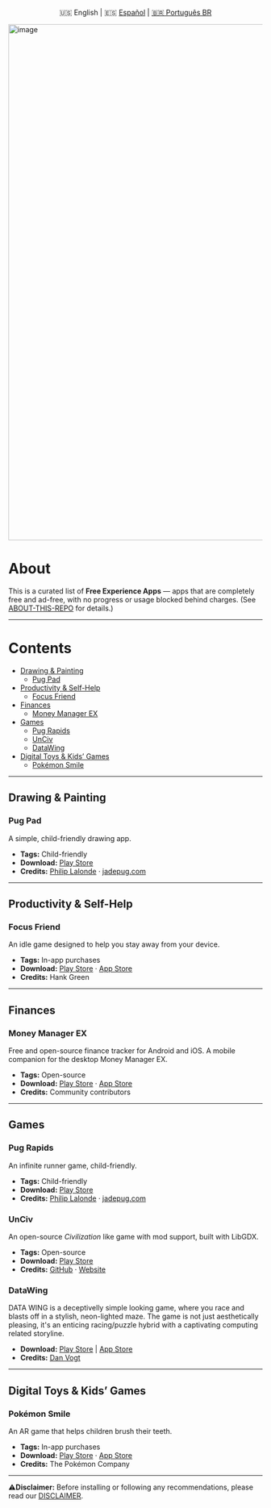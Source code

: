 <p align="center">
  🇺🇸 English | 🇪🇸 <a href="./README_ES.md">Español</a> | <a href="./README_PT-BR.md"> 🇧🇷 Português BR </a>
</p>

<img width="1536" height="1024" alt="image" src="https://github.com/user-attachments/assets/55e52258-d0f9-406c-a96a-0e0886a9868a" />

# About

This is a curated list of **Free Experience Apps** — apps that are completely free and ad-free, with no progress or usage blocked behind charges. (See [ABOUT-THIS-REPO](./ABOUT-THIS-REPO.md) for details.)

---

# Contents
- [Drawing & Painting](#drawing--painting)
  - [Pug Pad](#pug-pad)
- [Productivity & Self-Help](#productivity--self-help)
  - [Focus Friend](#focus-friend)
- [Finances](#finances)
  - [Money Manager EX](#money-manager-ex)
- [Games](#games)
  - [Pug Rapids](#pug-rapids)
  - [UnCiv](#unciv)
  - [DataWing](#datawing)
- [Digital Toys & Kids’ Games](#digital-toys--kids-games)
  - [Pokémon Smile](#pokémon-smile)

---

## Drawing & Painting
### Pug Pad
A simple, child-friendly drawing app.

- **Tags:** Child-friendly  
- **Download:** [Play Store](https://play.google.com/store/apps/details?id=jadepug.pugpad)  
- **Credits:** [Philip Lalonde](https://www.linkedin.com/in/philip-lalonde) · [jadepug.com](https://www.jadepug.com/)

---

## Productivity & Self-Help
### Focus Friend
An idle game designed to help you stay away from your device.

- **Tags:** In-app purchases  
- **Download:** [Play Store](https://play.google.com/store/apps/details?id=com.underthing.focus.friend) · [App Store](https://apps.apple.com/us/app/focus-friend-by-hank-green/id6742278016)  
- **Credits:** Hank Green

---

## Finances
### Money Manager EX
Free and open-source finance tracker for Android and iOS. A mobile companion for the desktop Money Manager EX.

- **Tags:** Open-source  
- **Download:** [Play Store](https://play.google.com/store/apps/details?id=com.money.manager.ex.android&hl=en) · [App Store](https://apps.apple.com/us/app/money-manager-ex/id6683300571)  
- **Credits:** Community contributors

---

## Games
### Pug Rapids
An infinite runner game, child-friendly.

- **Tags:** Child-friendly  
- **Download:** [Play Store](https://play.google.com/store/apps/details?id=lalonde.jadepug.jade_rapids_game)  
- **Credits:** [Philip Lalonde](https://www.linkedin.com/in/philip-lalonde) · [jadepug.com](https://www.jadepug.com/)

### UnCiv
An open-source *Civilization* like game with mod support, built with LibGDX.

- **Tags:** Open-source  
- **Download:** [Play Store](https://play.google.com/store/apps/details?id=com.unciv.app)  
- **Credits:** [GitHub](https://github.com/yairm210/Unciv) · [Website](https://yairm210.github.io/Unciv/)

### DataWing

DATA WING is a deceptivelly simple looking game, where you race and blasts off in a stylish, neon-lighted maze.  The game is not just aesthetically pleasing, 
it's an enticing racing/puzzle hybrid with a captivating computing related storyline.

- **Download:** [Play Store](https://play.google.com/store/apps/details?id=com.DanVogt.DATAWING) | [App Store](https://apps.apple.com/us/app/data-wing/id1206723870)
- **Credits:**  [Dan Vogt](https://www.danvogt.info/)

---

## Digital Toys & Kids’ Games
### Pokémon Smile
An AR game that helps children brush their teeth.

- **Tags:** In-app purchases  
- **Download:** [Play Store](https://play.google.com/store/apps/details?id=jp.pokemon.pokemonsmile) · [App Store](https://apps.apple.com/br/app/pok%C3%A9mon-smile/id1512331079)  
- **Credits:** The Pokémon Company

---

⚠**Disclaimer:** Before installing or following any recommendations, please read our [DISCLAIMER](./DISCLAIMER.md).

